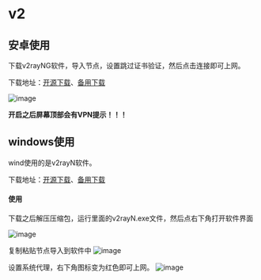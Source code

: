 # v2

## 安卓使用
下载v2rayNG软件，导入节点，设置跳过证书验证，然后点击连接即可上网。

下载地址：[开源下载](https://github.com/2dust/v2rayNG/releases/download/1.8.5/v2rayNG_1.8.5.apk)、[备用下载](https://pc.domainsname.win:2080/download/Android.apk)

![image](https://github.com/578meng/v2/assets/33978206/5873da1e-ae0e-4090-8d90-f5a9ac09c06c)

__开启之后屏幕顶部会有VPN提示！！！__

## windows使用
wind使用的是v2rayN软件。

下载地址：[开源下载](https://github.com/2dust/v2rayN/releases/download/6.23/v2rayN-With-Core.zip)、[备用下载](https://pc.domainsname.win:2080/download/Windwos.zip)

#### 使用
下载之后解压压缩包，运行里面的v2rayN.exe文件，然后点右下角打开软件界面

![image](https://github.com/578meng/v2/assets/33978206/77735f92-36a4-4eee-8d4f-ac4337fbb255)

复制粘贴节点导入到软件中
![image](https://github.com/578meng/v2/assets/33978206/b40d5f91-a97b-47b4-b004-d42bcf59d092)

设置系统代理，右下角图标变为红色即可上网。
![image](https://github.com/578meng/v2/assets/33978206/14d2adef-08f8-4ba2-9e3a-6f37f8bd59ef)

